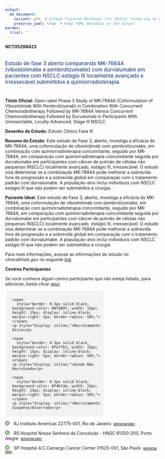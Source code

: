 ```yaml
---
output: 
  md_document:
    variant: gfm  # GitHub-flavored Markdown (for better rendering on GitHub)
    preserve_yaml: true  # Keep YAML metadata in the output
params:
  trial: ''
---
```


**NCT05298423**

<div style="padding: 5px 5px 5px 0px; font-size: 1.20em; font-weight: 500; color: #2E4A7F; text-align: left; margin-bottom: 20px">

Estudo de fase 3 aberto comparando MK-7684A (vibostolimabe e
pembrolizumabe) com durvalumabe em pacientes com NSCLC estágio III
localmente avançado e irressecável submetidos a quimiorradioterapia.

</div>

**Título Oficial:** Open-label Phase 3 Study of MK-7684A (Coformulation
of Vibostolimab With Pembrolizumab) in Combination With Concurrent
Chemoradiotherapy Followed by MK-7684A Versus Concurrent
Chemoradiotherapy Followed by Durvalumab in Participants With
Unresectable, Locally Advanced, Stage III NSCLC

**Desenho do Estudo:** Estudo Clinico Fase III

**Resumo do Estudo:** Este estudo de Fase 3, aberto, investiga a
eficácia do MK-7684A, uma coformulação de vibostolimab com
pembrolizumabe, em combinação com quimiorradioterapia concomitante,
seguido por MK-7684A, em comparação com quimiorradioterapia concomitante
seguida por durvalumabe em participantes com câncer de pulmão de células
não pequenas (NSCLC) localmente avançado, estágio III, irressecável. O
estudo visa determinar se a combinação MK-7684A pode melhorar a
sobrevida livre de progressão e a sobrevida global em comparação com o
tratamento padrão com durvalumabe. A população-alvo inclui indivíduos
com NSCLC estágio III que não podem ser submetidos à cirurgia.

**Paciente Ideal:** Este estudo de Fase 3, aberto, investiga a eficácia
do MK-7684A, uma coformulação de vibostolimab com pembrolizumabe, em
combinação com quimiorradioterapia concomitante, seguido por MK-7684A,
em comparação com quimiorradioterapia concomitante seguida por
durvalumabe em participantes com câncer de pulmão de células não
pequenas (NSCLC) localmente avançado, estágio III, irressecável. O
estudo visa determinar se a combinação MK-7684A pode melhorar a
sobrevida livre de progressão e a sobrevida global em comparação com o
tratamento padrão com durvalumabe. A população-alvo inclui indivíduos
com NSCLC estágio III que não podem ser submetidos à cirurgia.

Para mais informações, acesse as informações do estudo no
*clinicaltrials.gov* no seguinte
[link](https://clinicaltrials.gov/ct2/show/NCT05298423)

**Centros Participantes**

Se você conhece algum centro participante que não esteja listado, para
adicionar, basta clicar
[aqui](https://flazar.shinyapps.io/formsapp?study_nct_id=NCT05298423&location_id=N%2FA&location_full_name=N%2FA&form_type=Adicionar%20Centro%7D).

<div style="margin-bottom: 8px; margin-left: 5px; padding: 8px; max-width: 300px; background-color: #f3f2f1; border-radius: 8px;">

<div style="margin-left: 10px;">

    <span 
      style="border: 0.5px solid black; background-color: #9fd89f; width: 15px; height: 15px; display: inline-block; margin-right: 5px; border-radius: 50%;"></span>
    <p style="display: inline;">Recrutamento Ativo</p>

</div>

<div style="margin-left: 10px;">

    <span 
      style="border: 0.5px solid black; background-color: #fef7b2; width: 15px; height: 15px; display: inline-block; margin-right: 5px; border-radius: 50%;"></span>
    <p style="display: inline;">Ainda Não Recrutando</p>

</div>

<div style="margin-left: 10px;">

    <span 
      style="border: 0.5px solid black; background-color: #f4bfab; width: 15px; height: 15px; display: inline-block; margin-right: 5px; border-radius: 50%;"></span>
    <p style="display: inline;">Recrutamento Suspenso/Encerrado</p>

</div>

</div>

<span style="border: 0.5px solid black; display: inline-block; width: 12px; height: 12px; border-radius: 50%; margin-right: 10px; padding-bottom: 0px; background-color: #9fd89f;"></span>
RJ Instituto Américas 22775-001, Rio de Janeiro
<span style="color: #2E4A7F; margin-left: 2px; padding: 2px; background-color: #f3f2f1; border-radius: 8px; font-weight: 500; font-size: 0.6em">[REPORTAR
ERRO](https://flazar.shinyapps.io/formsapp?study_nct_id=NCT05298423&location_id=INSTITUTODEEDUCACAOPESQUISAEGESTAOEMSAUDESITE0105RIODEJANEIRO22793080BRAZIL&location_full_name=Instituto%20Am%C3%A9ricas%2C%2022775-001%2C%20Rio%20de%20Janeiro&form_type=Reportar%20Erro)</span>

<span style="border: 0.5px solid black; display: inline-block; width: 12px; height: 12px; border-radius: 50%; margin-right: 10px; padding-bottom: 0px; background-color: #9fd89f;"></span>
RS Hospital Nossa Senhora da Conceição - HNSC 91350-200, Porto Alegre
<span style="color: #2E4A7F; margin-left: 2px; padding: 2px; background-color: #f3f2f1; border-radius: 8px; font-weight: 500; font-size: 0.6em">[REPORTAR
ERRO](https://flazar.shinyapps.io/formsapp?study_nct_id=NCT05298423&location_id=HOSPITALNOSSASENHORADACONCEICAOSITE0111PORTOALEGRERIOGRANDEDOSUL91350200BRAZIL&location_full_name=Hospital%20Nossa%20Senhora%20da%20Concei%C3%A7%C3%A3o%20-%20HNSC%2C%2091350-200%2C%20Porto%20Alegre&form_type=Reportar%20Erro)</span>

<span style="border: 0.5px solid black; display: inline-block; width: 12px; height: 12px; border-radius: 50%; margin-right: 10px; padding-bottom: 0px; background-color: #9fd89f;"></span>
SP Hospital A.C.Camargo Cancer Center 01525-001, São Paulo
<span style="color: #2E4A7F; margin-left: 2px; padding: 2px; background-color: #f3f2f1; border-radius: 8px; font-weight: 500; font-size: 0.6em">[REPORTAR
ERRO](https://flazar.shinyapps.io/formsapp?study_nct_id=NCT05298423&location_id=ACCAMARGOCANCERCENTERCAPECSITE0102SAOPAULO01509010BRAZIL&location_full_name=Hospital%20A.C.Camargo%20Cancer%20Center%2C%2001525-001%2C%20S%C3%A3o%20Paulo&form_type=Reportar%20Erro)</span>
